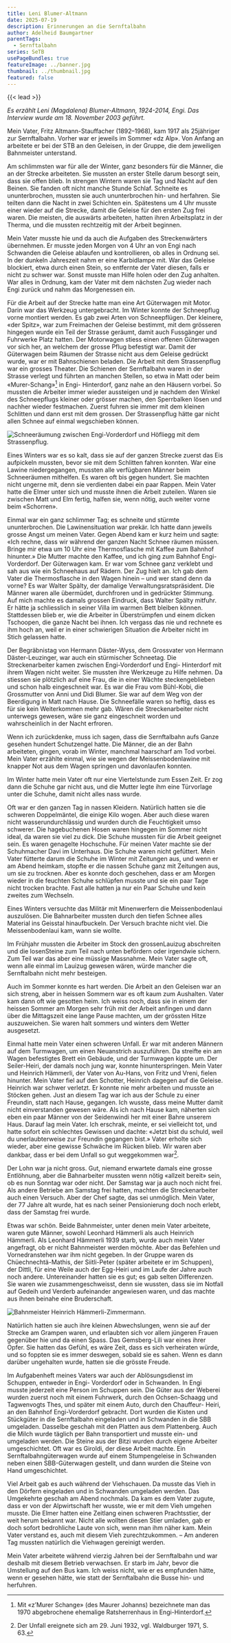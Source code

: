 ```yaml
---
title: Leni Blumer-Altmann
date: 2025-07-19
description: Erinnerungen an die Sernftalbahn
author: Adelheid Baumgartner
parentTags:
  - Sernftalbahn
series: SeTB
usePageBundles: true
featureImage: ../banner.jpg
thumbnail: ../thumbnail.jpg
featured: false
---
```


{{< lead >}}

*Es erzählt Leni (Magdalena) Blumer-Altmann, 1924-2014, Engi. Das Interview wurde am 18. November 2003 geführt.*

Mein Vater, Fritz Altmann-Stauffacher (1892–1968), kam 1917 als
25jähriger zur Sernftalbahn. Vorher war er jeweils im Sommer «dz Alp».
Von Anfang an arbeitete er bei der STB an den Geleisen, in der Gruppe,
die dem jeweiligen Bahnmeister unterstand.

Am schlimmsten war für alle der Winter, ganz besonders für die Männer,
die an der Strecke arbeiteten. Sie mussten an erster Stelle darum
besorgt sein, dass sie offen blieb. In strengen Wintern waren sie Tag
und Nacht auf den Beinen. Sie fanden oft nicht manche Stunde Schlaf.
Schneite es ununterbrochen, mussten sie auch ununterbrochen hin- und
herfahren. Sie teilten dann die Nacht in zwei Schichten ein.
Spätestens um 4 Uhr musste einer wieder auf die Strecke, damit die
Geleise für den ersten Zug frei waren. Die meisten, die auswärts
arbeiteten, hatten ihren Arbeitsplatz in der Therma, und die mussten
rechtzeitig mit der Arbeit beginnen.

Mein Vater musste hie und da auch die Aufgaben des Streckenwärters
übernehmen. Er musste jeden Morgen von 4 Uhr an von Engi nach
Schwanden die Geleise ablaufen und kontrollieren, ob alles in Ordnung
sei. In der dunkeln Jahreszeit nahm er eine Karbidlampe mit. War das
Geleise blockiert, etwa durch einen Stein, so entfernte der Vater
diesen, falls er nicht zu schwer war. Sonst musste man Hilfe holen
oder den Zug anhalten. War alles in Ordnung, kam der Vater mit dem
nächsten Zug wieder nach Engi zurück und nahm das Morgenessen ein.

Für die Arbeit auf der Strecke hatte man eine Art Güterwagen mit
Motor. Darin war das Werkzeug untergebracht. Im Winter konnte der
Schneepflug vorne montiert werden. Es gab zwei Arten von
Schneepflügen. Der kleinere, «der Spitz», war zum Freimachen der
Geleise bestimmt, mit dem grösseren hingegen wurde ein Teil der
Strasse geräumt, damit auch Fussgänger und Fuhrwerke Platz hatten. Der
Motorwagen stiess einen offenen Güterwagen vor sich her, an welchem
der grosse Pflug befestigt war. Damit der Güterwagen beim Räumen der
Strasse nicht aus dem Geleise gedrückt wurde, war er mit Bahnschienen
beladen. Die Arbeit mit dem Strassenpflug war ein grosses Theater. Die
Schienen der Sernftalbahn waren in der Strasse verlegt und führten an
manchen Stellen, so etwa in Matt oder beim «Murer-Schang»[^1] in Engi-
Hinterdorf, ganz nahe an den Häusern vorbei. So mussten die Arbeiter
immer wieder aussteigen und je nachdem den Winkel des Schneepflugs
kleiner oder grösser machen, den Sperrbalken lösen und nachher wieder
festmachen. Zuerst fuhren sie immer mit dem kleinen Schlitten und dann
erst mit dem grossen. Der Strassenpflug hätte gar nicht allen Schnee
auf einmal wegschieben können.

![Schneeräumung zwischen Engi-Vorderdorf und Höfliegg mit dem Strassenpflug.](schneeraeumung.jpg)

Eines Winters war es so kalt, dass sie auf der ganzen Strecke zuerst
das Eis aufpickeln mussten, bevor sie mit dem Schlitten fahren
konnten. War eine Lawine niedergegangen, mussten alle verfügbaren
Männer beim Schneeräumen mithelfen. Es waren oft bis gegen hundert.
Sie machten nicht ungerne mit, denn sie verdienten dabei ein paar
Rappen. Mein Vater hatte die Elmer unter sich und musste ihnen die
Arbeit zuteilen. Waren sie zwischen Matt und Elm fertig, halfen sie,
wenn nötig, auch weiter vorne beim «Schorren».

Einmal war ein ganz schlimmer Tag; es schneite und stürmte
ununterbrochen. Die Lawinensituation war prekär. Ich hatte dann
jeweils grosse Angst um meinen Vater. Gegen Abend kam er kurz heim und
sagte: «Ich rechne, dass wir während der ganzen Nacht Schnee räumen
müssen. Bringe mir etwa um 10 Uhr eine Thermosflasche mit Kaffee zum
Bahnhof hinunter.» Die Mutter machte den Kaffee, und ich ging zum
Bahnhof Engi-Vorderdorf. Der Güterwagen kam. Er war vom Schnee ganz
verklebt und sah aus wie ein Schneehaus auf Rädern. Der Zug hielt an.
Ich gab dem Vater die Thermosflasche in den Wagen hinein – und wer
stand denn da vorne? Es war Walter Spälty, der damalige
Verwaltungsratspräsident. Die Männer waren alle übermüdet, durchfroren
und in gedrückter Stimmung. Auf mich machte es damals grossen
Eindruck, dass Walter Spälty mitfuhr. Er hätte ja schliesslich in
seiner Villa im warmen Bett bleiben können. Stattdessen blieb er, wie
die Arbeiter in Überstrümpfen und einem dicken Tschoopen, die ganze
Nacht bei ihnen. Ich vergass das nie und rechnete es ihm hoch an, weil
er in einer schwierigen Situation die Arbeiter nicht im Stich gelassen
hatte.

Der Begräbnistag von Hermann Däster-Wyss, dem Grossvater von Hermann
Däster-Leuzinger, war auch ein stürmischer Schneetag. Die
Streckenarbeiter kamen zwischen Engi-Vorderdorf und Engi- Hinterdorf
mit ihrem Wagen nicht weiter. Sie mussten ihre Werkzeuge zu Hilfe
nehmen. Da stiessen sie plötzlich auf eine Frau, die in einer Wächte
steckengeblieben und schon halb eingeschneit war. Es war die Frau vom
Bühl-Kobi, die Grossmutter von Anni und Didi Blumer. Sie war auf dem
Weg von der Beerdigung in Matt nach Hause. Die Schneefälle waren so
heftig, dass es für sie kein Weiterkommen mehr gab. Wären die
Streckenarbeiter nicht unterwegs gewesen, wäre sie ganz eingeschneit
worden und wahrscheinlich in der Nacht erfroren.

Wenn ich zurückdenke, muss ich sagen, dass die Sernftalbahn aufs Ganze
gesehen hundert Schutzengel hatte. Die Männer, die an der Bahn
arbeiteten, gingen, vorab im Winter, manchmal haarscharf am Tod
vorbei. Mein Vater erzählte einmal, wie sie wegen der
Meissenbodenlawine mit knapper Not aus dem Wagen springen und
davonlaufen konnten.

Im Winter hatte mein Vater oft nur eine Viertelstunde zum Essen Zeit.
Er zog dann die Schuhe gar nicht aus, und die Mutter legte ihm eine
Türvorlage unter die Schuhe, damit nicht alles nass wurde.

Oft war er den ganzen Tag in nassen Kleidern. Natürlich hatten sie die
schweren Doppelmäntel, die einige Kilo wogen. Aber auch diese waren
nicht wasserundurchlässig und wurden durch die Feuchtigkeit umso
schwerer. Die hagebuchenen Hosen waren hingegen im Sommer nicht ideal,
da waren sie viel zu dick. Die Schuhe mussten für die Arbeit geeignet
sein. Es waren genagelte Hochschuhe. Für meinen Vater machte sie der
Schuhmacher Davi im Unterhaus. Die Schuhe waren nicht gefüttert. Mein
Vater fütterte darum die Schuhe im Winter mit Zeitungen aus, und wenn
er am Abend heimkam, stopfte er die nassen Schuhe ganz mit Zeitungen
aus, um sie zu trocknen. Aber es konnte doch geschehen, dass er am
Morgen wieder in die feuchten Schuhe schlüpfen musste und sie ein paar
Tage nicht trocken brachte. Fast alle hatten ja nur ein Paar Schuhe
und kein zweites zum Wechseln.

Eines Winters versuchte das Militär mit Minenwerfern die
Meissenbodenlaui auszulösen. Die Bahnarbeiter mussten durch den tiefen
Schnee alles Material ins Geisstal hinaufbuckeln. Der Versuch brachte
nicht viel. Die Meissenbodenlaui kam, wann sie wollte.

Im Frühjahr mussten die Arbeiter im Stock den grossenLauizug
abschreiten und die losenSteine zum Teil nach unten befördern oder
irgendwie sichern. Zum Teil war das aber eine müssige Massnahme. Mein
Vater sagte oft, wenn alle einmal im Lauizug gewesen wären, würde
mancher die Sernftalbahn nicht mehr besteigen.

Auch im Sommer konnte es hart werden. Die Arbeit an den Geleisen war
an sich streng, aber in heissen Sommern war es oft kaum zum Aushalten.
Vater kam dann oft wie gesotten heim. Ich weiss noch, dass sie in
einem der heissen Sommer am Morgen sehr früh mit der Arbeit anfingen
und dann über die Mittagszeit eine lange Pause machten, um der
grössten Hitze auszuweichen. Sie waren halt sommers und winters dem
Wetter ausgesetzt.

Einmal hatte mein Vater einen schweren Unfall. Er war mit anderen
Männern auf dem Turmwagen, um einen Neuanstrich auszuführen. Da
streifte ein am Wagen befestigtes Brett ein Gebäude, und der Turmwagen
kippte um. Der Seiler-Heiri, der damals noch jung war, konnte
hinunterspringen. Mein Vater und Heinrich Hämmerli, der Vater von
Au-Hans, von Fritz und Vreni, fielen hinunter. Mein Vater fiel auf den
Schotter, Heinrich dagegen auf die Geleise. Heinrich war schwer
verletzt. Er konnte nie mehr arbeiten und musste an Stöcken gehen.
Just an diesem Tag war ich aus der Schule zu einer Freundin, statt
nach Hause, gegangen. Ich wusste, dass meine Mutter damit nicht
einverstanden gewesen wäre. Als ich nach Hause kam, näherten sich eben
ein paar Männer von der Seidenwindi her mit einer Bahre unserem Haus.
Darauf lag mein Vater. Ich erschrak, meinte, er sei vielleicht tot,
und hatte sofort ein schlechtes Gewissen und dachte: «Jetzt bist du
schuld, weil du unerlaubterweise zur Freundin gegangen bist.» Vater
erholte sich wieder, aber eine gewisse Schwäche im Rücken blieb. Wir
waren aber dankbar, dass er bei dem Unfall so gut weggekommen war[^2].

Der Lohn war ja nicht gross. Gut, niemand erwartete damals eine grosse
Entlöhnung, aber die Bahnarbeiter mussten wenn nötig «allzeit bereit»
sein, ob es nun Sonntag war oder nicht. Der Samstag war ja auch noch
nicht frei. Als andere Betriebe am Samstag frei hatten, machten die
Streckenarbeiter auch einen Versuch. Aber der Chef sagte, das sei
unmöglich. Mein Vater, der 77 Jahre alt wurde, hat es nach seiner
Pensionierung doch noch erlebt, dass der Samstag frei wurde.

Etwas war schön. Beide Bahnmeister, unter denen mein Vater arbeitete,
waren gute Männer, sowohl Leonhard Hämmerli als auch Heinrich
Hämmerli. Als Leonhard Hämmerli 1939 starb, wurde auch mein Vater
angefragt, ob er nicht Bahnmeister werden möchte. Aber das Befehlen
und Vornedranstehen war ihm nicht gegeben. In der Gruppe waren ds
Chüechnechtä-Mathis, der Siitli-Peter (später arbeitete er im
Schuppen), der Dittli, für eine Weile auch der Egg-Heiri und im Laufe
der Jahre auch noch andere. Untereinander hatten sie es gut; es gab
selten Differenzen. Sie waren wie zusammengeschweisst, denn sie
wussten, dass sie im Notfall auf Gedeih und Verderb aufeinander
angewiesen waren, und das machte aus ihnen beinahe eine Bruderschaft.

![Bahnmeister Heinrich Hämmerli-Zimmermann.](heiri-haemmerli.jpg)

Natürlich hatten sie auch ihre kleinen Abwechslungen, wenn sie auf der
Strecke am Grampen waren, und erlaubten sich vor allem jüngeren Frauen
gegenüber hie und da einen Spass. Das Gemsberg-Lili war eines ihrer
Opfer. Sie hatten das Gefühl, es wäre Zeit, dass es sich verheiraten
würde, und so foppten sie es immer deswegen, sobald sie es sahen. Wenn
es dann darüber ungehalten wurde, hatten sie die grösste Freude.

Im Aufgabenheft meines Vaters war auch der Ablösungsdienst im
Schuppen, entweder in Engi- Vorderdorf oder in Schwanden. In Engi
musste jederzeit eine Person im Schuppen sein. Die Güter aus der
Weberei wurden zuerst noch mit einem Fuhrwerk, durch den
Ochsen-Schaagg und Tagwenvogts Thes, und später mit einem Auto, durch
den Chauffeur- Heiri, an den Bahnhof Engi-Vorderdorf gebracht. Dort
wurden die Kisten und Stückgüter in die Sernftalbahn eingeladen und in
Schwanden in die SBB umgeladen. Dasselbe geschah mit den Platten aus
dem Plattenberg. Auch die Milch wurde täglich per Bahn transportiert
und musste ein- und umgeladen werden. Die Steine aus der Bitzi wurden
durch eigene Arbeiter umgeschichtet. Oft war es Giroldi, der diese
Arbeit machte. Ein Sernftalbahngüterwagen wurde auf einem
Stumpengeleise in Schwanden neben einen SBB-Güterwagen gestellt, und
dann wurden die Steine von Hand umgeschichtet.

Viel Arbeit gab es auch während der Viehschauen. Da musste das Vieh in
den Dörfern eingeladen und in Schwanden umgeladen werden. Das
Umgekehrte geschah am Abend nochmals. Da kam es dem Vater zugute, dass
er von der Alpwirtschaft her wusste, wie er mit dem Vieh umgehen
musste. Die Elmer hatten eine Zeitlang einen schweren Prachtsstier,
der weit herum bekannt war. Nicht alle wollten diesen Stier umladen,
gab er doch sofort bedrohliche Laute von sich, wenn man ihm näher kam.
Mein Vater verstand es, auch mit diesem Vieh zurechtzukommen. – Am
anderen Tag mussten natürlich die Viehwagen gereinigt werden.

Mein Vater arbeitete während vierzig Jahren bei der Sernftalbahn und
war deshalb mit diesem Betrieb verwachsen. Er starb im Jahr, bevor die
Umstellung auf den Bus kam. Ich weiss nicht, wie er es empfunden
hätte, wenn er gesehen hätte, wie statt der Sernftalbahn die Busse
hin- und herfuhren.

[^1]: Mit «z’Murer Schange» (des Maurer Johanns) bezeichnete man das
    1970 abgebrochene ehemalige Ratsherrenhaus in Engi-Hinterdorf.

[^2]: Der Unfall ereignete sich am 29. Juni 1932, vgl. Waldburger
    1971, S. 63.
